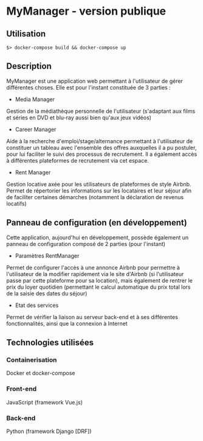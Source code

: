 ﻿# MyManager - version publique

## Utilisation
`$> docker-compose build && docker-compose up`

## Description
MyManager est une application web permettant à l'utilisateur de gérer différentes choses.
Elle est pour l'instant constituée de 3 parties :

 - Media Manager
 
Gestion de la médiathèque personnelle de l'utilisateur (s'adaptant aux films et séries en DVD et blu-ray aussi bien qu'aux jeux vidéos)

- Career Manager

Aide à la recherche d'emploi/stage/alternance permettant à l'utilisateur de constituer un tableau avec l'ensemble des offres auxquelles il a pu postuler, pour lui faciliter le suivi des processus de recrutement. Il a également accès à différentes plateformes de recrutement via cet espace.

- Rent Manager

 Gestion locative axée pour les utilisateurs de plateformes de style Airbnb. Permet de répertorier les informations sur les locataires et leur séjour afin de faciliter certaines démarches (notamment la déclaration de revenus locatifs)

## Panneau de configuration (en développement)
Cette application, aujourd'hui en développement, possède également un panneau de configuration composé de 2 parties (pour l'instant)

- Paramètres RentManager

Permet de configurer l'accès à une annonce Airbnb pour permettre à l'utilisateur de la modifier rapidement via le site d'Airbnb (si l'utilisateur passe par cette plateforme pour sa location), mais également de rentrer le prix du loyer quotidien (permettant le calcul automatique du prix total lors de la saisie des dates du séjour)

- Etat des services

Permet de vérifier la liaison au serveur back-end et à ses différentes fonctionnalités, ainsi que la connexion à Internet

## Technologies utilisées
### Containerisation
Docker et docker-compose

### Front-end
JavaScript (framework Vue.js)

### Back-end
Python (framework Django [DRF])
